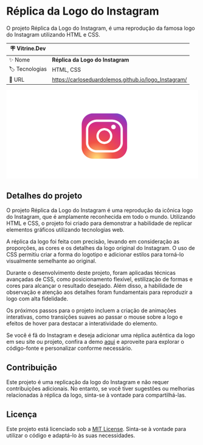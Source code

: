 # Réplica da Logo do Instagram

O projeto Réplica da Logo do Instagram, é uma reprodução da famosa logo do Instagram utilizando HTML e CSS.

| :placard: Vitrine.Dev |     |
| -------------  | --- |
| :sparkles: Nome        | **Réplica da Logo do Instagram**
| :label: Tecnologias | HTML, CSS
| :rocket: URL         | https://carloseduardolemos.github.io/logo_Instagram/

<!-- Inserir imagem com a #vitrinedev ao final do link -->
![](https://raw.githubusercontent.com/CarlosEduardoLemos/logo_Instagram/main/imagem/Captura%20de%20tela%202023-06-02%20135848.png#vitrinedev)

## Detalhes do projeto

O projeto Réplica da Logo do Instagram é uma reprodução da icônica logo do Instagram, que é amplamente reconhecida em todo o mundo. Utilizando HTML e CSS, o projeto foi criado para demonstrar a habilidade de replicar elementos gráficos utilizando tecnologias web.

A réplica da logo foi feita com precisão, levando em consideração as proporções, as cores e os detalhes da logo original do Instagram. O uso de CSS permitiu criar a forma do logotipo e adicionar estilos para torná-lo visualmente semelhante ao original.

Durante o desenvolvimento deste projeto, foram aplicadas técnicas avançadas de CSS, como posicionamento flexível, estilização de formas e cores para alcançar o resultado desejado. Além disso, a habilidade de observação e atenção aos detalhes foram fundamentais para reproduzir a logo com alta fidelidade.

Os próximos passos para o projeto incluem a criação de animações interativas, como transições suaves ao passar o mouse sobre a logo e efeitos de hover para destacar a interatividade do elemento.

Se você é fã do Instagram e deseja adicionar uma réplica autêntica da logo em seu site ou projeto, confira a demo [aqui](https://github.com/CarlosEduardoLemos/logo_Instagram) e aproveite para explorar o código-fonte e personalizar conforme necessário.

## Contribuição

Este projeto é uma replicação da logo do Instagram e não requer contribuições adicionais. No entanto, se você tiver sugestões ou melhorias relacionadas à réplica da logo, sinta-se à vontade para compartilhá-las.

## Licença

Este projeto está licenciado sob a [MIT License](https://opensource.org/licenses/MIT). Sinta-se à vontade para utilizar o código e adaptá-lo às suas necessidades.
